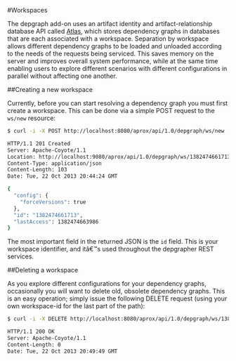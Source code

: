 <!-- Freeki metadata. Do not remove this section!
TITLE: Workspaces
-->
#Workspaces

The depgraph add-on uses an artifact identity and artifact-relationship database API called [Atlas](https://github.com/jdcasey/atlas), which stores dependency graphs in databases that are each associated with a workspace. Separation by workspace allows different dependency graphs to be loaded and unloaded according to the needs of the requests being serviced. This saves memory on the server and improves overall system performance, while at the same time enabling users to explore different scenarios with different configurations in parallel without affecting one another.

##Creating a new workspace

Currently, before you can start resolving a dependency graph you must first create a workspace. This can be done via a simple POST request to the `ws/new` resource:

```bash
$ curl -i -X POST http://localhost:8080/aprox/api/1.0/depgraph/ws/new

HTTP/1.1 201 Created
Server: Apache-Coyote/1.1
Location: http://localhost:9080/aprox/api/1.0/depgraph/ws/1382474661713
Content-Type: application/json
Content-Length: 103
Date: Tue, 22 Oct 2013 20:44:24 GMT

{
  "config": {
    "forceVersions": true
  },
  "id": "1382474661713",
  "lastAccess": 1382474663986
}
```

The most important field in the returned JSON is the `id` field. This is your workspace identifier, and itâ€™s used throughout the depgrapher REST services.

<span style="sidenote">
##Deleting a workspace

As you explore different configurations for your dependency graphs, occasionally you will want to delete old, obsolete dependency graphs. This is an easy operation; simply issue the following DELETE request (using your own workspace-id for the last part of the path):

```bash
$ curl -i -X DELETE http://localhost:8080/aprox/api/1.0/depgraph/ws/1382474661713

HTTP/1.1 200 OK
Server: Apache-Coyote/1.1
Content-Length: 0
Date: Tue, 22 Oct 2013 20:49:49 GMT

```
